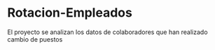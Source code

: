 # Rotacion-Empleados
El proyecto se analizan los datos de colaboradores que han realizado cambio de puestos
